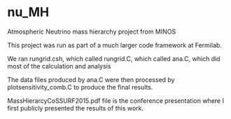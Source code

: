 # nu_MH
Atmospheric Neutrino mass hierarchy project from MINOS

This project was run as part of a much larger code framework at Fermilab.

We ran rungrid.csh, which called rungrid.C, which called ana.C, which did most of the calculation and analysis

The data files produced by ana.C were then processed by plotsensitivity_comb.C to produce the final results.

MassHierarcyCoSSURF2015.pdf file is the conference presentation where I first publicly presented the results of this work. 
